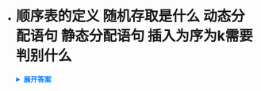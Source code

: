 - # 顺序表的定义 随机存取是什么 动态分配语句 静态分配语句 插入为序为k需要判别什么

  <details>
    <summary style="font-weight: bold; color: #007bff;">展开答案</summary>
    <ul>    
    <li style="color: blue;">元素关系是一对一的 并且除了表头和表尾具有直接前驱和直接后继 并且存储也是申请一片连续空间存储的 叫做顺序表 </li>
    <li style="color: blue;">如果给出一个序号n 我们可以通过 data[n-1] 在O(1)的时间复杂度中读取出来 就是随机存取 </li>
    <li style="color: blue;">L.data = (Elemtype*)malloc(sizeof(Elemtype)*InitSize) </li>
    <li style="color: blue;">Data[MAXSIZE]</li>
    <li style="color: blue;">k是否在范围中 1到Length+1 当前顺序表是否满了 </li>
    </ul>
  </details>
